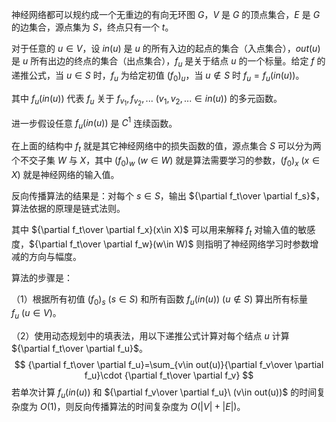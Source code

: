 神经网络都可以规约成一个无重边的有向无环图 $G$，$V$ 是 $G$ 的顶点集合，$E$ 是 $G$ 的边集合，源点集为 $S$，终点只有一个 $t$。

对于任意的 $u\in V$，设 $in(u)$ 是 $u$ 的所有入边的起点的集合（入点集合），$out(u)$ 是 $u$ 所有出边的终点的集合（出点集合），$f_u$ 是关于结点 $u$ 的一个标量。给定 $f$ 的递推公式，当 $u\in S$ 时，$f_u$ 为给定初值 $(f_0)_u$，当 $u\not\in S$ 时 $f_u=f_u(in(u))$。

其中 $f_u(in(u))$ 代表 $f_u$ 关于 $f_{v_1},f_{v_2},...\ (v_1,v_2,...\in in(u))$ 的多元函数。

进一步假设任意 $f_u(in(u))$ 是 $C^1$ 连续函数。

在上面的结构中 $f_t$ 就是其它神经网络中的损失函数的值，源点集合 $S$ 可以分为两个不交子集 $W$ 与 $X$，其中 $(f_0)_w\ (w\in W)$ 就是算法需要学习的参数，$(f_0)_x\ (x\in X)$ 就是神经网络的输入值。



反向传播算法的结果是：对每个 $s\in S$，输出 ${\partial f_t\over \partial f_s}$，算法依据的原理是链式法则。

其中 ${\partial f_t\over \partial f_x}(x\in X)$ 可以用来解释 $f_t$ 对输入值的敏感度，${\partial f_t\over \partial f_w}(w\in W)$ 则指明了神经网络学习时参数增减的方向与幅度。



算法的步骤是：

（1）根据所有初值 $(f_0)_s\ (s\in S)$ 和所有函数 $f_u(in(u))\ (u\not \in S)$ 算出所有标量 $f_u\ (u\in V)$。

（2）使用动态规划中的填表法，用以下递推公式计算对每个结点 $u$ 计算 ${\partial f_t\over \partial f_u}$。
$$
{\partial f_t\over \partial f_u}=\sum_{v\in out(u)}{\partial f_v\over \partial f_u}\cdot {\partial f_t\over \partial f_v}
$$
若单次计算 $f_u(in(u))$ 和 ${\partial f_v\over \partial f_u}\ (v\in out(u))$ 的时间复杂度为 $O(1)$，则反向传播算法的时间复杂度为 $O(|V|+|E|)$。





